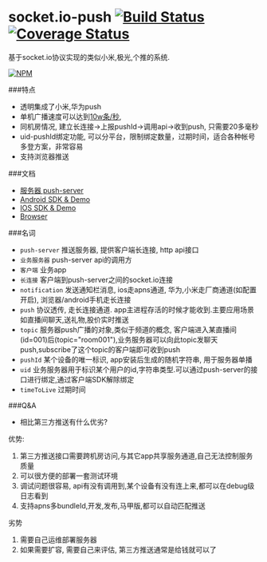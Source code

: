 socket.io-push [![Build Status](https://travis-ci.org/xuduo/socket.io-push.svg?branch=master)](https://travis-ci.org/xuduo/socket.io-push) [![Coverage Status](https://coveralls.io/repos/github/xuduo/socket.io-push/badge.svg?branch=master&a=1)](https://coveralls.io/github/xuduo/socket.io-push?branch=master&a=1)
=======================
基于socket.io协议实现的类似小米,极光,个推的系统.


[![NPM](https://nodei.co/npm/socket.io-push.png?compact=true)](https://npmjs.org/package/socket.io-push)

###特点
* 透明集成了小米,华为push
* 单机广播速度可以达到[10w条/秒](bench-mark.md),
* 同机房情况, 建立长连接->上报pushId->调用api->收到push, 只需要20多毫秒
* uid-pushId绑定功能, 可以分平台，限制绑定数量，过期时间，适合各种帐号多登方案，非常容易
* 支持浏览器推送

###文档
* [服务器 push-server](push-server)
* [Android SDK & Demo](https://github.com/xuduo/socket.io-push-android)
* [IOS SDK & Demo](https://github.com/xuduo/socket.io-push-ios)
* [Browser](push-client)

###名词
* `push-server` 推送服务器, 提供客户端长连接, http api接口
* `业务服务器` push-server api的调用方
* `客户端` 业务app
* `长连接` 客户端到push-server之间的socket.io连接
* `notification` 发送通知栏消息, ios走apns通道, 华为,小米走厂商通道(如配置开启), 浏览器/android手机走长连接
* `push` 协议透传, 走长连接通道. app主进程存活的时候才能收到.主要应用场景如直播间聊天,送礼物,股价实时推送
* `topic` 服务器push广播的对象,类似于频道的概念, 客户端进入某直播间(id=001)后(topic="room001"),业务服务器可以向此topic发聊天push,subscribe了这个topic的客户端即可收到push
* `pushId` 某个设备的唯一标识, app安装后生成的随机字符串, 用于服务器单播
* `uid` 业务服务器用于标识某个用户的id,字符串类型.可以通过push-server的接口进行绑定,通过客户端SDK解除绑定
* `timeToLive` 过期时间

###Q&A
* 相比第三方推送有什么优劣?

优势:

1. 第三方推送接口需要跨机房访问,与其它app共享服务通道,自己无法控制服务质量
2. 可以很方便的部署一套测试环境
3. 调试问题很容易, api有没有调用到,某个设备有没有连上来,都可以在debug级日志看到
4. 支持apns多bundleId,开发,发布,马甲版,都可以自动匹配推送

劣势

1. 需要自己运维部署服务器
2. 如果需要扩容, 需要自己来评估, 第三方推送通常是给钱就可以了

